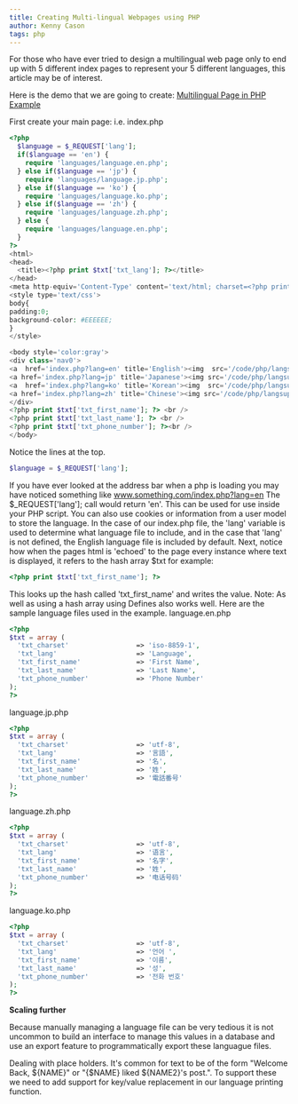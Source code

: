 ```yaml
---
title: Creating Multi-lingual Webpages using PHP
author: Kenny Cason
tags: php
---
```


For those who have ever tried to design a multilingual web page only to end up with 5 different index pages to represent your 5 different languages, this article may be of interest.

Here is the demo that we are going to create:
<a href="/code/php/langsupport/index.php" target="_blank">Multilingual Page in PHP Example</a>

First create your main page: i.e. index.php


```php
<?php
  $language = $_REQUEST['lang'];
  if($language == 'en') {
    require 'languages/language.en.php';  
  } else if($language == 'jp') {
    require 'languages/language.jp.php';
  } else if($language == 'ko') {
    require 'languages/language.ko.php';
  } else if($language == 'zh') {
    require 'languages/language.zh.php';
  } else {
    require 'languages/language.en.php';  
  }
?>	 
<html>
<head>
  <title><?php print $txt['txt_lang']; ?></title>
</head>
<meta http-equiv='Content-Type' content='text/html; charset=<?php print $txt['txt_charset']; ?>'>
<style type='text/css'>
body{
padding:0;
background-color: #EEEEEE;
}
</style>

<body style='color:gray'>
<div class='nav0'>
<a  href='index.php?lang=en' title='English'><img  src='/code/php/langsupport/languages/flag_english.gif' alt='English'\></a>
<a href='index.php?lang=jp' title='Japanese'><img src='/code/php/langsupport/languages/flag_japan.gif' alt='Japanese'\></a></li>
<a  href='index.php?lang=ko' title='Korean'><img  src='/code/php/langsupport/languages/flag_korean.gif' alt='Korean'\></a>
<a href='index.php?lang=zh' title='Chinese'><img src='/code/php/langsupport/languages/flag_chinese.gif' alt='Chinese'\></a></li>
</div>  
<?php print $txt['txt_first_name']; ?> <br />
<?php print $txt['txt_last_name']; ?> <br />
<?php print $txt['txt_phone_number']; ?><br />
</body>


```

Notice the lines at the top.

```php
$language = $_REQUEST['lang'];
```

If you have ever looked at the address bar when a php is loading you may have noticed something like www.something.com/index.php?lang=en
The $_REQUEST['lang']; call would return 'en'. This can be used for use inside your PHP script. You can also use cookies or information from a user model to store the language. In the case of our index.php file, the 'lang' variable is used to determine what language file to include, and in the case that 'lang' is not defined, the English language file is included by default.
Next, notice how when the pages html is 'echoed' to the page every instance where text is displayed, it refers to the hash array $txt
for example:

```php
<?php print $txt['txt_first_name']; ?>
```

This looks up the hash called 'txt_first_name' and writes the value.  Note: As well as using a hash array using Defines also works well.
Here are the sample language files used in the example.
language.en.php

```php
<?php
$txt = array (
  'txt_charset'                 => 'iso-8859-1',
  'txt_lang'                    => 'Language',
  'txt_first_name'              => 'First Name',
  'txt_last_name'               => 'Last Name',
  'txt_phone_number'            => 'Phone Number'
);
?>
```

language.jp.php

```php
<?php
$txt = array (
  'txt_charset'                 => 'utf-8',
  'txt_lang'                    => '言語',
  'txt_first_name'              => '名',
  'txt_last_name'               => '姓',
  'txt_phone_number'            => '電話番号'
);
?>
```

language.zh.php

```php
<?php
$txt = array (
  'txt_charset'                 => 'utf-8',
  'txt_lang'                    => '语言',
  'txt_first_name'              => '名字',
  'txt_last_name'               => '姓',
  'txt_phone_number'            => '电话号码'
);
?>
```

language.ko.php

```php
<?php
$txt = array (
  'txt_charset'                 => 'utf-8',
  'txt_lang'                    => '언어 ',
  'txt_first_name'              => '이름',
  'txt_last_name'               => '성',
  'txt_phone_number'            => '전화 번호'
);
?>
```

<b>Scaling further</b><br/>

Because manually managing a language file can be very tedious it is not uncommon to build an interface to manage this values in a database and use an export feature to programmatically export these languague files.

Dealing with place holders. It's common for text to be of the form "Welcome Back, ${NAME}" or "{$NAME} liked ${NAME2}'s post.". To support these we need to add support for key/value replacement in our language printing function.  
